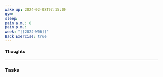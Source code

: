 ```yaml
---
wake up: 2024-02-08T07:15:00
gym: 
sleep: 
pain a.m.: 8
pain p.m.: 
week: "[[2024-W06]]"
Back Exercise: true
---
```

#### Thoughts



-----
### Tasks 
